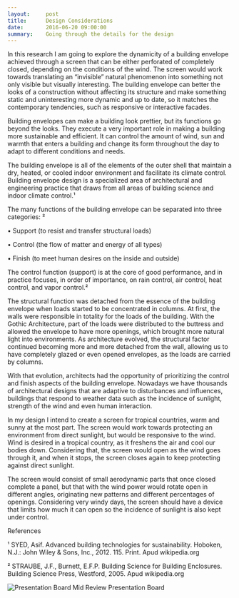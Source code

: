 ```yaml
---
layout:     post
title:      Design Considerations
date:       2016-06-20 09:00:00
summary:    Going through the details for the design  
---
```


In this research I am going to explore the dynamicity of a building envelope achieved through a screen that can be either perforated of 
completely closed, depending on the conditions of the wind. The screen would work towards translating an “invisible” natural phenomenon
into something not only visible but visually interesting. The building envelope can better the looks of a construction without affecting
its structure and make something static and uninteresting more dynamic and up to date, so it matches the contemporary tendencies, such 
as responsive or interactive facades.

Building envelopes can make a building look prettier, but its functions go beyond the looks. They execute a very important role in 
making a building more sustainable and efficient. It can control the amount of wind, sun and warmth that enters a building and change
its form throughout the day to adapt to different conditions and needs.

The building envelope is all of the elements of the outer shell that maintain a dry, heated, or cooled indoor environment and facilitate
its climate control. Building envelope design is a specialized area of architectural and engineering practice that draws from all areas
of building science and indoor climate control.¹

The many functions of the building envelope can be separated into three categories: ² 

•	Support (to resist and transfer structural loads)

•	Control (the flow of matter and energy of all types)

•	Finish (to meet human desires on the inside and outside)

The control function (support) is at the core of good performance, and in practice focuses, in order of importance, on rain control, air
control, heat control, and vapor control.²

The structural function was detached from the essence of the building envelope when loads started to be concentrated in columns. At 
first, the walls were responsible in totality for the loads of the building. With the Gothic Architecture, part of the loads were 
distributed to the buttress and allowed the envelope to have more openings, which brought more natural light into environments. As
architecture evolved, the structural factor continued becoming more and more detached from the wall, allowing us to have completely
glazed or even opened envelopes, as the loads are carried by columns.

With that evolution, architects had the opportunity of prioritizing the control and finish aspects of the building envelope. Nowadays we
have thousands of architectural designs that are adaptive to disturbances and influences, buildings that respond to weather data such as
the incidence of sunlight, strength of the wind and even human interaction.

In my design I intend to create a screen for tropical countries, warm and sunny at the most part. The screen would work towards 
protecting an environment from direct sunlight, but would be responsive to the wind. Wind is desired in a tropical country, as it 
freshens the air and cool our bodies down. Considering that, the screen would open as the wind goes through it, and when it stops, the
screen closes again to keep protecting against direct sunlight. 

The screen would consist of small aerodynamic parts that once closed complete a panel, but that with the wind power would rotate open 
in different angles, originating new patterns and different percentages of openings. Considering very windy days, the screen should 
have a device that limits how much it can open so the incidence of sunlight is also kept under control.

References

¹ SYED, Asif. Advanced building technologies for sustainability. Hoboken, N.J.: John Wiley & Sons, Inc., 2012. 115. Print. Apud wikipedia.org

² STRAUBE, J.F., Burnett, E.F.P. Building Science for Building Enclosures. Building Science Press, Westford, 2005. Apud wikipedia.org

![Presentation Board](https://github.com/raeldominiquini/raeldominiquini.github.io/blob/master/images/MidTerm.jpg?raw=true)
Mid Review Presentation Board
